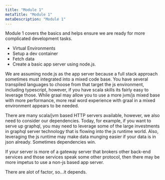 ```yaml
---
title: "Module 1"
metaTitle: "Module 1"
metaDescription: "Module 1"
---
```


Module 1 covers the basics and helps ensure we are ready for
more complicated development tasks.

* Virtual Environments
* Setup a dev container
* Fetch data
* Create a basic app server using node.js.



We are assuming node.js as the app server because a full stack approach sometimes must integrated into a mixed code base. You have several transpiled languages to choose from that target the js environment, including typescript, however, if you have scala skills its fairly easy to leverage those. While graal may allow you to use a more jvm/js mixed base with more performance, more real word experience with graal in a mixed environment appears to be needed.

There are many scala/jvm based HTTP servers available, however, we also need to consider our dependencies. Today, for example, if you want to serve up graphql, you may need to leverage some of the large investments in graphql server technology that is flowing into the js runtime world. Also, leveraging the js runtime may make data munging easier if your data is in json already. Sometimes dependencies win. 

If your server is more of a gateway server that brokers other back-end services and those services speak some other protocol, then there may be more impetus to use a non-js based app server.

There are alot of factor, so...it depends.

